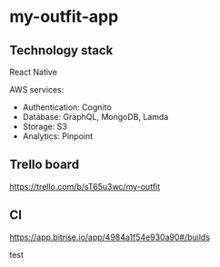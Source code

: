 # my-outfit-app


## Technology stack
React Native

AWS services: 
- Authentication: Cognito
- Database: GraphQL, MongoDB, Lamda
- Storage: S3
- Analytics: Pinpoint


## Trello board
https://trello.com/b/sT65u3wc/my-outfit

## CI
https://app.bitrise.io/app/4984a1f54e930a90#/builds


test
